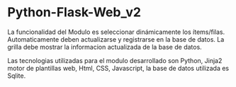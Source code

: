 # Python-Flask-Web_v2

La funcionalidad del Modulo es seleccionar dinámicamente los ítems/filas. Automaticamente deben actualizarse y registrarse en la base de datos.
La grilla debe mostrar la informacion actualizada de la base de datos.

Las tecnologias utilizadas para el modulo desarrollado son Python, Jinja2 motor de plantillas web, Html, CSS, Javascript, 
la base de datos utilizada es Sqlite.
